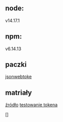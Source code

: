 ## node:

v14.17.1

## npm:

v6.14.13

## paczki

[jsonwebtoke](https://www.npmjs.com/package/jsonwebtoken)

## matriały

[źródło](https://www.youtube.com/watch?v=D0OzCWenIyE)
[testowanie tokena](https://jwt.io/)

[]
